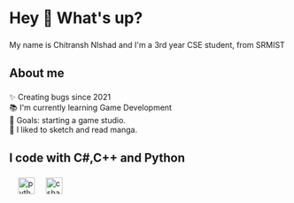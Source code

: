 <h1 align="left">Hey 👋 What's up?</h1>

###

<p align="left">My name is Chitransh NIshad and I'm a 3rd year CSE student, from SRMIST</p>

###

<h2 align="left">About me</h2>

###

<p align="left">✨ Creating bugs since 2021<br>📚 I'm currently learning Game Development<br>🎯 Goals: starting a game studio.<br>🎲 I liked to sketch and read manga.</p>

###

<h2 align="left">I code with C#,C++ and Python</h2>

###

<div align="left">

  <img width="12" />  <img src="https://cdn.jsdelivr.net/gh/devicons/devicon/icons/python/python-original.svg" height="30" alt="python logo"  />
  <img width="12" />  <img src="https://cdn.jsdelivr.net/gh/devicons/devicon/icons/csharp/csharp-original.svg" height="30" alt="csharp logo"  />
</div>

###
